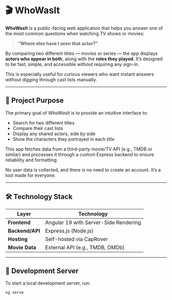 # 🎬 WhoWasIt

**WhoWasIt** is a public-facing web application that helps you answer one of the most common questions when watching TV shows or movies:

> **“Where else have I seen that actor?”**

By comparing two different titles — movies or series — the app displays **actors who appear in both**, along with the **roles they played**. It’s designed to be fast, simple, and accessible without requiring any sign-in.

This is especially useful for curious viewers who want instant answers without digging through cast lists manually.

---

## 🧠 Project Purpose

The primary goal of *WhoWasIt* is to provide an intuitive interface to:

- Search for two different titles
- Compare their cast lists
- Display any shared actors, side by side
- Show the characters they portrayed in each title

This app fetches data from a third-party movie/TV API (e.g., TMDB or similar) and processes it through a custom Express backend to ensure reliability and formatting.

No user data is collected, and there is no need to create an account. It’s a tool made for everyone.

---

## 🛠️ Technology Stack

| Layer           | Technology                            |
|----------------|----------------------------------------|
| **Frontend**    | Angular 19 with Server-Side Rendering |
| **Backend/API** | Express.js (Node.js)                  |
| **Hosting**     | Self-hosted via CapRover              |
| **Movie Data**  | External API (e.g., TMDB, OMDb)       |

---

## 🚀 Development Server

To start a local development server, run:

```bash
ng serve
